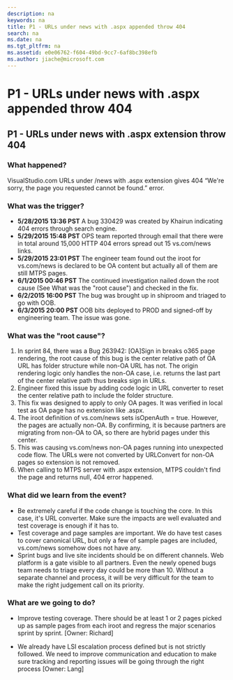 ```yaml
---
description: na
keywords: na
title: P1 - URLs under news with .aspx appended throw 404
search: na
ms.date: na
ms.tgt_pltfrm: na
ms.assetid: e0e06762-f604-49bd-9cc7-6af8bc398efb
ms.author: jiache@microsoft.com
---
```

# P1 - URLs under news with .aspx appended throw 404
## P1 - URLs under news with .aspx extension throw 404 ##

### What happened? ###
VisualStudio.com URLs under /news with .aspx extension gives 404 “We're sorry, the page you requested cannot be found.” error.

### What was the trigger? ###

- **5/28/2015 13:36 PST** A bug 330429 was created by Khairun indicating 404 errors through search engine.
- **5/29/2015 15:48 PST** OPS team reported through email that there were in total around 15,000 HTTP 404 errors spread out 15 vs.com/news links. 
- **5/29/2015 23:01 PST** The engineer team found out the iroot for vs.com/news is declared to be OA content but actually all of them are still MTPS pages.
- **6/1/2015 00:46 PST** The continued investigation nailed down the root cause (See What was the "root cause") and checked in the fix.
- **6/2/2015 16:00 PST** The bug was brought up in shiproom and triaged to go with OOB.
- **6/3/2015 20:00 PST** OOB bits deployed to PROD and signed-off by engineering team. The issue was gone. 

### What was the "root cause"? ###

1.	In sprint 84, there was a Bug 263942: [OA]Sign in breaks o365 page rendering, the root cause of this bug is the center relative path of OA URL has folder structure while non-OA URL has not. The origin rendering logic only handles the non-OA case, i.e. returns the last part of the center relative path thus breaks sign in URLs.
2.	Engineer fixed this issue by adding code logic in URL converter to reset the center relative path to include the folder structure.
3.	This fix was designed to apply to only OA pages. It was verified in local test as OA page has no extension like .aspx.
4.	The iroot definition of vs.com/news sets isOpenAuth = true. However, the pages are actually non-OA. By confirming, it is because partners are migrating from non-OA to OA, so there are hybrid pages under this center.
5.	This was causing vs.com/news non-OA pages running into unexpected code flow. The URLs were not converted by URLConvert for non-OA pages so extension is not removed.
6.	When calling to MTPS server with .aspx extension, MTPS couldn't find the page and returns null, 404 error happened. 

### What did we learn from the event? ###

- 	Be extremely careful if the code change is touching the core. In this case, it's URL converter. Make sure the impacts are well evaluated and test coverage is enough if it has to.
- 	Test coverage and page samples are important. We do have test cases to cover canonical URL, but only a few of sample pages are included, vs.com/news somehow does not have any.
- 	Sprint bugs and live site incidents should be on different channels. Web platform is a gate visible to all partners. Even the newly opened bugs team needs to triage every day could be more than 10. Without a separate channel and process, it will be very difficult for the team to make the right judgement call on its priority.  

### What are we going to do? ###

- 	Improve testing coverage. There should be at least 1 or 2 pages picked up as sample pages from each iroot and regress the major scenarios sprint by sprint. [Owner: Richard]

- 	We already have LSI escalation process defined but is not strictly followed. We need to improve communication and education to make sure tracking and reporting issues will be going through the right process [Owner: Lang]
